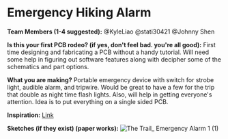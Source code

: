 # Emergency Hiking Alarm

**Team Members (1-4 suggested):** @KyleLiao @stati30421 @Johnny Shen

**Is this your first PCB rodeo? (if yes, don't feel bad. you're all good):**
First time designing and fabricating a PCB without a handy tutorial. Will need some help in figuring out software features along with decipher some of the schematics and part options.

**What you are making?**
Portable emergency device with switch for strobe light, audible alarm, and tripwire. Would be great to have a few for the trip that double as night time flash lights. Also, will help in getting everyone's attention. Idea is to put everything on a single sided PCB.

**Inspiration:**
[Link](https://www.bhphotovideo.com/c/product/920586-REG/brite_strike_capss_camp_alert_security_survivor.html/overview?ap=y&smp=y)

**Sketches (if they exist) (paper works):**
![The Trail_ Emergency Alarm 1 (1)](https://github.com/thekyleliao/the-trail/assets/99450559/0e66e651-54ab-4359-a43a-358b1b385b7f)
